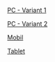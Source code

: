 
[PC - Variant 1](https://wireframe.cc/) 

[PC - Variant 2](https://wireframe.cc/ksc1wN)

[Mobil](https://wireframe.cc/Ujjh2o)

[Tablet](https://wireframe.cc/i4MuOy)

